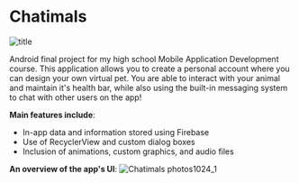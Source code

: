 # Chatimals
![title](https://user-images.githubusercontent.com/63080641/186007648-b47ecfcf-c789-4369-82f1-1b4e8a8e6198.png)

Android final project for my high school Mobile Application Development course. This application allows you to create a personal account where you can design your own virtual pet. You are able to interact with your animal and maintain it's health bar, while also using the built-in messaging system to chat with other users on the app!

**Main features include**:
* In-app data and information stored using Firebase
* Use of RecyclerView and custom dialog boxes
* Inclusion of animations, custom graphics, and audio files

**An overview of the app's UI**:
![Chatimals photos1024_1](https://user-images.githubusercontent.com/63080641/186010734-df61bf41-8b32-4410-b8aa-14a275406df0.jpg)
